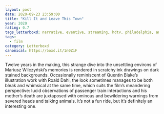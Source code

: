 ```yaml
---
layout: post 
date: 2020-09-23 23:59:00
title: "Kill It and Leave This Town"
year: 2020
rating: 0.7
tags_letterboxd: narrative, eventive, streaming, hdtv, philadelphia, animation, festival, ottawa international animation festival
tags:
  - film
category: Letterboxd
canonical: https://boxd.it/1n0ZiF
---
```


Twelve years in the making, this strange dive into the unsettling environs of Mariusz Wilczyński’s memories is rendered in scratchy ink drawings on dark stained backgrounds. Occasionally reminiscent of Quentin Blake’s illustration work with Roald Dahl, the look sometimes manages to be both bleak and whimsical at the same time, which suits the film’s meandering perspective: lucid observations of passenger train interactions and his mother’s death are juxtaposed with ominous and bewildering warnings from severed heads and talking animals. It’s not a fun ride, but it’s definitely an interesting one.